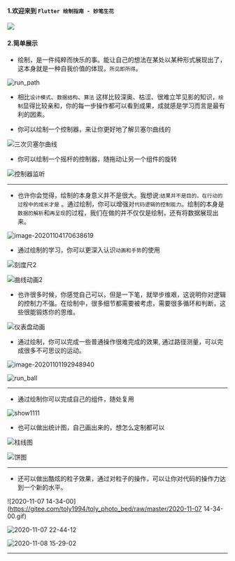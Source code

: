 
#### 1.欢迎来到 `Flutter 绘制指南 - 妙笔生花 `

![](//p3-juejin.byteimg.com/tos-cn-i-k3u1fbpfcp/ea209a1111124b0f91bf4bf4e0952ef3~tplv-k3u1fbpfcp-zoom-1.image)

#### 2.简单展示

- 绘制，是一件纯粹而快乐的事。能让自己的想法在某处以某种形式展现出了，这本身就是一种自我价值的体现，`所见即所得`。

![run_path](https://gitee.com/toly1994/toly_photo_bed/raw/master/run_path.gif)

- 相比`设计模式`、`数据结构`、`算法` 这样比较深奥、枯涩、很难立竿见影的知识，`绘制`显得比较亲和，你的每一步操作都可以看到成果，成就感是学习而言是最有利的因素。

- 你可以绘制一个控制器，来让你更好地了解贝塞尔曲线的

![三次贝塞尔曲线](https://gitee.com/toly1994/toly_photo_bed/raw/master/%E4%B8%89%E6%AC%A1%E8%B4%9D%E5%A1%9E%E5%B0%94%E6%9B%B2%E7%BA%BF.gif)

- 你可以绘制一个摇杆的控制器，随拖动让另一个组件的旋转

![控制器监听](https://gitee.com/toly1994/toly_photo_bed/raw/master/%E6%8E%A7%E5%88%B6%E5%99%A8%E7%9B%91%E5%90%AC.gif)

---

- 也许你会觉得，绘制的本身意义并不是很大。我想说:`结果并不是目的，在行动的过程中的成长才是` 。通过绘制，你可以增强对`代码逻辑的控制能力`。绘制的本身是`数据的解析`和`再呈现`的过程，我们在做的并不仅仅是绘制，还有将数据展现出来。

![image-20201104170638619](https://gitee.com/toly1994/toly_photo_bed/raw/master/image-20201104170638619.png)

- 通过绘制的学习，你可以更深入认识`动画和手势`的使用

![刻度尺2](https://gitee.com/toly1994/toly_photo_bed/raw/master/%E5%88%BB%E5%BA%A6%E5%B0%BA2.gif)

![曲线动画2](https://gitee.com/toly1994/toly_photo_bed/raw/master/%E6%9B%B2%E7%BA%BF%E5%8A%A8%E7%94%BB2.gif)



- 也许很多时候，你感觉自己可以，但是一下笔，就举步维艰，这说明你对逻辑的控制力不强。在绘制中，很多细节都需要被考虑，需要很多循环和判断，这些很能锻炼你的思维。

![仪表盘动画](https://gitee.com/toly1994/toly_photo_bed/raw/master/%E4%BB%AA%E8%A1%A8%E7%9B%98%E5%8A%A8%E7%94%BB.gif)


- 通过绘制，你可以完成一些普通操作很难完成的效果, 通过路径测量，可以完成很多不可思议的运动。

![image-20201101192948940](https://gitee.com/toly1994/toly_photo_bed/raw/master/image-20201101192948940.png)

![run_ball](https://gitee.com/toly1994/toly_photo_bed/raw/master/run_ball.gif)

---

- 通过绘制你可以完成自己的组件，随处复用

![show1111](https://gitee.com/toly1994/toly_photo_bed/raw/master/show1111.gif)

- 也可以做出统计图，自己画出来的，想怎么定制都可以

![柱线图](https://gitee.com/toly1994/toly_photo_bed/raw/master/%E6%9F%B1%E7%BA%BF%E5%9B%BE.gif)

![饼图](https://gitee.com/toly1994/toly_photo_bed/raw/master/%E9%A5%BC%E5%9B%BE.gif)

---

- 还可以做出酷炫的粒子效果，通过对粒子的操作，可以让你对代码的操作力达到一个新的水平。

![2020-11-07 14-34-00](https://gitee.com/toly1994/toly_photo_bed/raw/master/2020-11-07 14-34-00.gif)

![2020-11-07 22-44-12](http://toly1994.gitee.io/toly_photo_bed/2020-11-07%2022-44-12.gif)

![2020-11-08 15-29-02](https://gitee.com/toly1994/toly_photo_bed/raw/master/2020-11-08%2015-29-02.gif)

---
